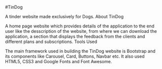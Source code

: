 #TinDog

A tinder website made exclusively for Dogs.
About TinDog

A home page website which provides details of the application to the end user like the desscription of the website, from where we can download the application, a section that displays the feedback from the clients and different plans and subscriptions.
Tools Used

The main framework used in building the TinDog website is Bootstrap and its components like Carousel, Card, Buttons, Navbar etc. It also used HTML5, CSS3 and Google Fonts and Font Awesome.
